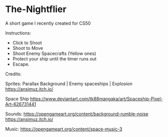 # The-Nightflier
A short game I recently created for CS50

Instructions:

* Click to Shoot
* Shoot to Move
* Shoot Enemy Spacecrafts (Yellow ones)
* Protect your ship until the timer runs out
* Escape.

Credits:

Sprites:
Parallax Background | Enemy spaceships | Explosion
https://ansimuz.itch.io/

Space Ship
https://www.deviantart.com/tk88mangaka/art/Spaceship-Pixel-Art-626731441

Sounds: 
https://opengameart.org/content/background-rumble-noise
https://ansimuz.itch.io/

Music:
https://opengameart.org/content/space-music-3
